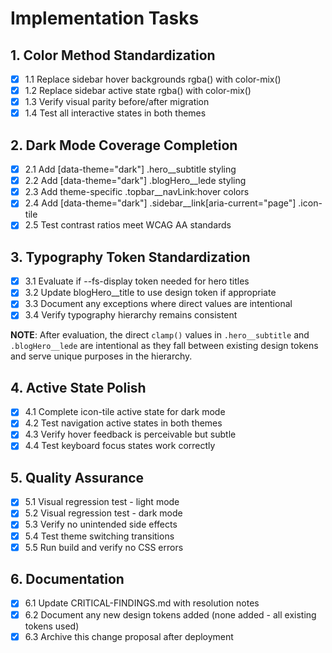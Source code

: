 # Implementation Tasks

## 1. Color Method Standardization

- [x] 1.1 Replace sidebar hover backgrounds rgba() with color-mix()
- [x] 1.2 Replace sidebar active state rgba() with color-mix()
- [x] 1.3 Verify visual parity before/after migration
- [x] 1.4 Test all interactive states in both themes

## 2. Dark Mode Coverage Completion

- [x] 2.1 Add [data-theme="dark"] .hero\_\_subtitle styling
- [x] 2.2 Add [data-theme="dark"] .blogHero\_\_lede styling
- [x] 2.3 Add theme-specific .topbar\_\_navLink:hover colors
- [x] 2.4 Add [data-theme="dark"] .sidebar\_\_link[aria-current="page"] .icon-tile
- [x] 2.5 Test contrast ratios meet WCAG AA standards

## 3. Typography Token Standardization

- [x] 3.1 Evaluate if --fs-display token needed for hero titles
- [x] 3.2 Update blogHero\_\_title to use design token if appropriate
- [x] 3.3 Document any exceptions where direct values are intentional
- [x] 3.4 Verify typography hierarchy remains consistent

**NOTE**: After evaluation, the direct `clamp()` values in `.hero__subtitle` and `.blogHero__lede` are intentional as they fall between existing design tokens and serve unique purposes in the hierarchy.

## 4. Active State Polish

- [x] 4.1 Complete icon-tile active state for dark mode
- [x] 4.2 Test navigation active states in both themes
- [x] 4.3 Verify hover feedback is perceivable but subtle
- [x] 4.4 Test keyboard focus states work correctly

## 5. Quality Assurance

- [x] 5.1 Visual regression test - light mode
- [x] 5.2 Visual regression test - dark mode
- [x] 5.3 Verify no unintended side effects
- [x] 5.4 Test theme switching transitions
- [x] 5.5 Run build and verify no CSS errors

## 6. Documentation

- [x] 6.1 Update CRITICAL-FINDINGS.md with resolution notes
- [x] 6.2 Document any new design tokens added (none added - all existing tokens used)
- [x] 6.3 Archive this change proposal after deployment
